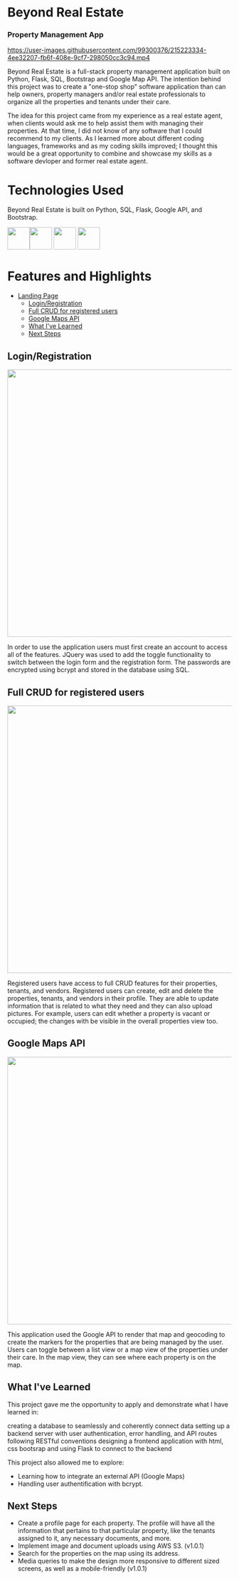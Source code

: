 # Beyond Real Estate
### Property Management App

https://user-images.githubusercontent.com/99300376/215223334-4ee32207-fb6f-408e-9cf7-298050cc3c94.mp4

Beyond Real Estate is a full-stack property management application built on Python, Flask, SQL, Bootstrap and Google Map API. The intention behind this project was to create a "one-stop shop" software application than can help owners, property managers and/or real estate professionals to organize all the properties and tenants under their care.

The idea for this project came from my experience as a real estate agent, when clients would ask me to help assist them with managing their properties. At that time, I did not know of any software that I could recommend to my clients. As I learned more about different coding languages, frameworks and as my coding skills improved; I thought this would be a great opportunity to combine and showcase my skills as a software devloper and former real estate agent.

# Technologies Used
Beyond Real Estate is built on Python, SQL, Flask, Google API, and Bootstrap. 

<img src='https://user-images.githubusercontent.com/99300376/215221527-05afec60-aa4d-4f0f-8109-215eaa4d6326.png' width='50'/><img src='https://user-images.githubusercontent.com/99300376/215221547-85726751-cc34-4aa6-9ad4-3696d2b55d06.png' width='50'/>
<img src='https://user-images.githubusercontent.com/99300376/215221562-5a3ed772-2f0c-4e80-8abe-85d466f2506f.png' width='50'/>
<img src='https://user-images.githubusercontent.com/99300376/215221599-13fefde9-6ced-4805-a8c4-47b3992fe92b.png' width='50'/>

# Features and Highlights

* [Landing Page](#examples)
  - [Login/Registration](#Login/Registration)
  - [Full CRUD for registered users](#FullCRUDforregisteredusers)
  - [Google Maps API](#GoogleMapsApi)
  - [What I've Learned](#WhatIveLearned)
  - [Next Steps](#nextSteps)

<a name='Login/Registration'></a>
## Login/Registration
<img src='https://videoapi-muybridge.vimeocdn.com/animated-thumbnails/image/f7e577ad-d4df-4ca0-b6c8-39ce044a65b6.gif?ClientID=vimeo-core-prod&Date=1674861993&Signature=4bf2db069af27bf73da15b1352a5ee2cdea1a278' width='600'/>

In order to use the application users must first create an account to access all of the features. JQuery was used to add the toggle functionality to switch between the login form and the registration form. The passwords are encrypted using bcrypt and stored in the database using SQL.  

<a name='FullCRUDforregisteredusers'></a>
## Full CRUD for registered users
<img src='https://videoapi-muybridge.vimeocdn.com/animated-thumbnails/image/015e0075-c9ce-4371-b785-a24e04cbcb16.gif?ClientID=vimeo-core-prod&Date=1674862329&Signature=12a8a5d97042c28e08853914b31b6117f85d05bb' width='600'/>

Registered users have access to full CRUD features for their properties, tenants, and vendors. Registered users can create, edit and delete the properties, tenants, and vendors in their profile. They are able to update information that is related to what they need and they can also upload pictures. For example, users can edit whether a property is vacant or occupied; the changes with be visible in the overall properties view too.

<a name='GoogleMapsApi'></a>
## Google Maps API
<img src='https://videoapi-muybridge.vimeocdn.com/animated-thumbnails/image/ea307459-4e25-4769-8e3a-46c1ec8e54d1.gif?ClientID=vimeo-core-prod&Date=1674862149&Signature=820e436ad0395b1f3d287b9171b2e3c6fcbe6abd' width='600' />

This application used the Google API to render that map and geocoding to create the markers for the properties that are being managed by the user. Users can toggle between a list view or a map view of the properties under their care. In the map view, they can see where each property is on the map.

<a name='WhatIveLearned'></a>
## What I've Learned

This project gave me the opportunity to apply and demonstrate what I have learned in:

creating a database to seamlessly and coherently connect data
setting up a backend server with user authentication, error handling, and API routes following RESTful conventions
designing a frontend application with html, css bootsrap and using Flask to connect to the backend

This project also allowed me to explore:
- Learning how to integrate an external API (Google Maps) 
- Handling user authentification with bcrypt.

<a name='nextSteps'></a>
## Next Steps

- Create a profile page for each property. The profile will have all the information that pertains to that particular property, like the tenants assigned to it, any necessary documents, and more. 
- Implement image and document uploads using AWS S3. (v1.0.1)
- Search for the properties on the map using its address. 
- Media queries to make the design more responsive to different sized screens, as well as a mobile-friendly (v1.0.1)
